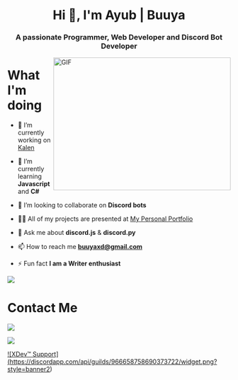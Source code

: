 <h1 align="center">Hi 👋, I'm Ayub | Buuya</h1>
<h3 align="center">A passionate Programmer, Web Developer and Discord Bot Developer</h3>

<img align="right" alt="GIF" src="https://github.com/BuuyaXD/BuuyaXD/blob/main/heckerr.gif" width="400" height="300" />

# What I'm doing

- 🔭 I’m currently working on [Kalen](@xdev-support)

- 🌱 I’m currently learning **Javascript** and **C#**

- 👯 I’m looking to collaborate on **Discord bots**

- 👨‍💻 All of my projects are presented at [My Personal Portfolio](https://buuya.github.io)

- 💬 Ask me about **discord.js** & **discord.py**

- 📫 How to reach me **buuyaxd@gmail.com**

- ⚡ Fun fact **I am a Writer enthusiast**
	
<a href="https://buuya.github.io" target="_blank"><img src="https://forthebadge.com/images/badges/ctrl-c-ctrl-v.svg"/>
</a>

# Contact Me
<a href="https://discordapp.com/users/700173927871152131" target="_blank">![](https://dcbadge.vercel.app/api/shield/700173927871152131)

<a href="https://twitter.com/DaRealBuuya" target="_blank"><img src="https://img.shields.io/twitter/follow/DaRealBuuya?logo=twitter&style=for-the-badge"/>
	
![XDev™️ Support]<a href="https://discord.gg/nmQqyaDrrU" target="_blank">(https://discordapp.com/api/guilds/966658758690373722/widget.png?style=banner2)	
	
